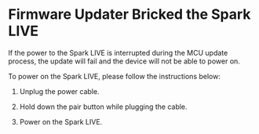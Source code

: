 # Firmware Updater Bricked the Spark LIVE

If the power to the Spark LIVE is interrupted during the MCU update process, the update will fail and the device will not be able to power on.

To power on the Spark LIVE, please follow the instructions below:

1. Unplug the power cable.
   
2. Hold down the pair button while plugging the cable.
   
3. Power on the Spark LIVE.




